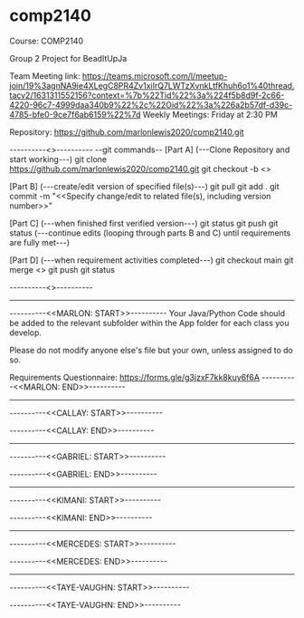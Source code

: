 # comp2140
Course: COMP2140

Group 2 Project for BeadItUpJa

Team Meeting link:    https://teams.microsoft.com/l/meetup-join/19%3agnNA9ie4XLegC8PR4Zv1xiIrQ7LWTzXvnkLtfKhuh6o1%40thread.tacv2/1631311552156?context=%7b%22Tid%22%3a%224f5b8d9f-2c66-4220-96c7-4999daa340b9%22%2c%22Oid%22%3a%226a2b57df-d39c-4785-bfe0-9ce7f6ab6159%22%7d
Weekly Meetings:      Friday at 2:30 PM

Repository:           https://github.com/marlonlewis2020/comp2140.git

----------<<GIT PROCESS: START>>----------
	--git commands--
[Part A]
(---Clone Repository and start working---)
	git clone https://github.com/marlonlewis2020/comp2140.git
	git checkout -b <<branchName>>

[Part B]
(---create/edit version of specified file(s)---)
	git pull
	git add .
	git commit -m "<<Specify change/edit to related file(s), including version number>>"

[Part C]
(---when finished first verified version---)
	git status
	git push
	git status
	(---continue edits (looping through parts B and C) until requirements are fully met---)

[Part D]
(---when requirement activities completed---)
	git checkout main
	git merge <<branchName>>
	git push
	git status

----------<<GIT PROCESS: START>>----------

***************************************
----------<<MARLON: START>>----------
Your Java/Python Code should be added to the relevant subfolder within the App folder
for each class you develop. 

Please do not modify anyone else's file but your own, unless assigned to do so.

Requirements Questionnaire: https://forms.gle/g3jzxF7kk8kuy6f6A
----------<<MARLON: END>>----------

***************************************
----------<<CALLAY: START>>----------

----------<<CALLAY: END>>----------

***************************************
----------<<GABRIEL: START>>----------

----------<<GABRIEL: END>>----------

***************************************
----------<<KIMANI: START>>----------

----------<<KIMANI: END>>----------

***************************************
----------<<MERCEDES: START>>----------

----------<<MERCEDES: END>>----------

***************************************
----------<<TAYE-VAUGHN: START>>----------

----------<<TAYE-VAUGHN: END>>----------